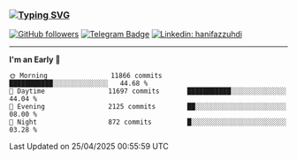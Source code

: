 ### [![Typing SVG](https://readme-typing-svg.herokuapp.com?font=lato&size=22&lines=Hi+There+👋)](https://git.io/typing-svg) 

[![GitHub followers](https://img.shields.io/github/followers/hanifazzuhdi?label=Follow&style=social)](https://github.com/hanifazzuhdi/?tab=follow) 
[![Telegram Badge](https://img.shields.io/badge/-hanif0198-blue?style=social&logo=telegram&link=https://www.t.me/hanif0198/)](https://www.t.me/hanif0198/) 
[![Linkedin: hanifazzuhdi](https://img.shields.io/badge/-hanifazzuhdi-blue?style=flat-square&logo=Linkedin&logoColor=white&link=https://www.linkedin.com/in/hanif-az-zuhdi-69688019b/)](https://www.linkedin.com/in/hanif-az-zuhdi-69688019b/) 

<hr/>

<!--START_SECTION:waka-->
**I'm an Early 🐤** 

```text
🌞 Morning                11866 commits       ███████████░░░░░░░░░░░░░░   44.68 % 
🌆 Daytime                11697 commits       ███████████░░░░░░░░░░░░░░   44.04 % 
🌃 Evening                2125 commits        ██░░░░░░░░░░░░░░░░░░░░░░░   08.00 % 
🌙 Night                  872 commits         █░░░░░░░░░░░░░░░░░░░░░░░░   03.28 % 
```



 Last Updated on 25/04/2025 00:55:59 UTC
<!--END_SECTION:waka-->
